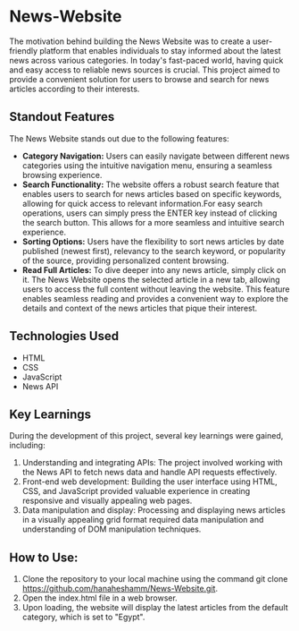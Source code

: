 # News-Website

<!-- ## Motivation -->
The motivation behind building the News Website was to create a user-friendly platform that enables individuals to stay informed about the latest news across various categories. In today's fast-paced world, having quick and easy access to reliable news sources is crucial. This project aimed to provide a convenient solution for users to browse and search for news articles according to their interests.

## Standout Features
The News Website stands out due to the following features:

* **Category Navigation:** Users can easily navigate between different news categories using the intuitive navigation menu, ensuring a seamless browsing experience.
* **Search Functionality:** The website offers a robust search feature that enables users to search for news articles based on specific keywords, allowing for quick access to relevant information.For easy search operations, users can simply press the ENTER key instead of clicking the search button. This allows for a more seamless and intuitive search experience.
* **Sorting Options:** Users have the flexibility to sort news articles by date published (newest first), relevancy to the search keyword, or popularity of the source, providing personalized content browsing.
*  **Read Full Articles:** To dive deeper into any news article, simply click on it. The News Website opens the selected article in a new tab, allowing users to access the full content without leaving the website. This feature enables seamless reading and provides a convenient way to explore the details and context of the news articles that pique their interest.

## Technologies Used
* HTML
* CSS
* JavaScript
* News API

## Key Learnings
During the development of this project, several key learnings were gained, including:

1) Understanding and integrating APIs: The project involved working with the News API to fetch news data and handle API requests effectively.
2) Front-end web development: Building the user interface using HTML, CSS, and JavaScript provided valuable experience in creating responsive and visually appealing web pages.
3) Data manipulation and display: Processing and displaying news articles in a visually appealing grid format required data manipulation and understanding of DOM manipulation techniques.

## How to Use:

1) Clone the repository to your local machine using the command git clone https://github.com/hanaheshamm/News-Website.git.
2) Open the index.html file in a web browser.
3) Upon loading, the website will display the latest articles from the default category, which is set to "Egypt".
